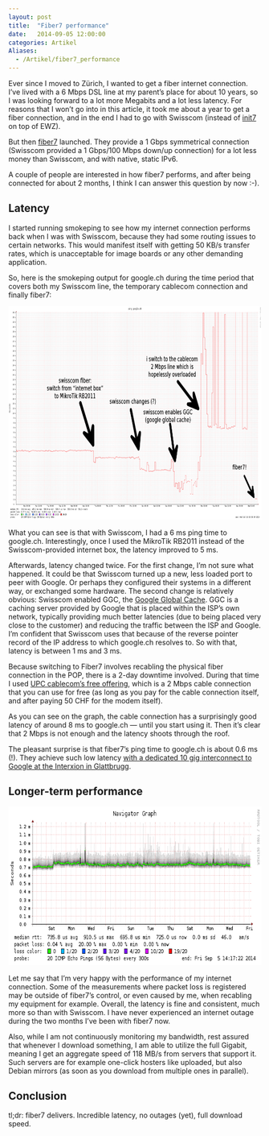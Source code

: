 ```yaml
---
layout: post
title:  "Fiber7 performance"
date:   2014-09-05 12:00:00
categories: Artikel
Aliases:
  - /Artikel/fiber7_performance
---
```



<p>
Ever since I moved to Zürich, I wanted to get a fiber internet connection. I’ve
lived with a 6 Mbps DSL line at my parent’s place for about 10 years, so I was
looking forward to a lot more Megabits and a lot less latency. For reasons that
I won’t go into in this article, it took me about a year to get a fiber
connection, and in the end I had to go with Swisscom (instead of <a
href="http://www.init7.ch/">init7</a> on top of EWZ).
</p>

<p>
But then <a href="http://www.fiber7.ch/">fiber7</a> launched. They provide a 1
Gbps symmetrical connection (Swisscom provided a 1 Gbps/100 Mbps down/up
connection) for a lot less money than Swisscom, and with native, static IPv6.
</p>

<p>
A couple of people are interested in how fiber7 performs, and after being
connected for about 2 months, I think I can answer this question by now :-).
</p>

<h2>Latency</h2>

<p>
I started running smokeping to see how my internet connection performs back
when I was with Swisscom, because they had some routing issues to certain
networks. This would manifest itself with getting 50 KB/s transfer rates,
which is unacceptable for image boards or any other demanding application.
</p>

<p>
So, here is the smokeping output for google.ch during the time period that
covers both my Swisscom line, the temporary cablecom connection and finally
fiber7:
</p>

<img src="/Bilder/fiber_ping_google_ch_annotated.png" width="800" height="424"
 alt="smokeping latency to google.ch (annotated)">

<p>
What you can see is that with Swisscom, I had a 6 ms ping time to google.ch.
Interestingly, once I used the MikroTik RB2011 instead of the Swisscom-provided
internet box, the latency improved to 5&nbsp;ms.
</p>

<p>
Afterwards, latency changed twice. For the first change, I’m not sure what
happened. It could be that Swisscom turned up a new, less loaded port to peer
with Google. Or perhaps they configured their systems in a different way, or
exchanged some hardware. The second change is relatively obvious: Swisscom
enabled GGC, the <a href="https://peering.google.com/about/ggc.html">Google
Global Cache</a>. GGC is a caching server provided by Google that is placed
within the ISP’s own network, typically providing much better latencies (due to
being placed very close to the customer) and reducing the traffic between the
ISP and Google. I’m confident that Swisscom uses that because of the reverse
pointer record of the IP address to which google.ch resolves to. So with that,
latency is between 1&nbsp;ms and 3&nbsp;ms.
</p>

<p>
Because switching to Fiber7 involves recabling the physical fiber connection in
the POP, there is a 2-day downtime involved. During that time I used <a
href="http://www.upc-cablecom.ch/en/get-cable/cable-information/basic-digital-offer/">UPC
cablecom’s free offering</a>, which is a 2&nbsp;Mbps cable connection that you can
use for free (as long as you pay for the cable connection itself, and after
paying 50 CHF for the modem itself).
</p>

<p>
As you can see on the graph, the cable connection has a surprisingly good
latency of around 8&nbsp;ms to google.ch — until you start using it. Then it’s
clear that 2 Mbps is not enough and the latency shoots through the roof.
</p>

<p>
The pleasant surprise is that fiber7’s ping time to google.ch is about
0.6&nbsp;ms (!). They achieve such low latency <a
href="https://twitter.com/fiber7_ch/status/508344516622159872">with a dedicated
10 gig interconnect to Google at the Interxion in Glattbrugg</a>.
</p>

<h2>Longer-term performance</h2>

<img src="/Bilder/fiber_ping_google_ch_week.png" width="697" height="315"
 alt="smokeping latency measurements to google.ch over more than a week">

<p>
Let me say that I’m very happy with the performance of my internet connection.
Some of the measurements where packet loss is registered may be outside of
fiber7’s control, or even caused by me, when recabling my equipment for
example. Overall, the latency is fine and consistent, much more so than with
Swisscom. I have never experienced an internet outage during the two months
I’ve been with fiber7 now.
</p>

<p>
Also, while I am not continuously monitoring my bandwidth, rest assured that
whenever I download something, I am able to utilize the full Gigabit, meaning I
get an aggregate speed of 118 MB/s from servers that support it. Such servers
are for example one-click hosters like uploaded, but also Debian mirrors (as
soon as you download from multiple ones in parallel).
</p>

<h2>Conclusion</h2>

<p>
tl;dr: fiber7 delivers. Incredible latency, no outages (yet), full download speed.
</p>
